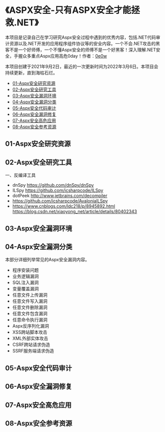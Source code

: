# 《ASPX安全-只有ASPX安全才能拯救.NET》

本项目是记录自己在学习研究Aspx安全过程中遇到的优秀内容，包括.NET代码审计资源以及.NET开发的应用程序组件协议等的安全内容。一个不会.NET攻击的黑客不是一个好师傅，一个不懂Aspx安全的师傅不是一个好黑客！深入理解.NET安全，手握众多重点Aspx应用高危0day！作者：[0e0w](https://github.com/0e0w)

本项目创建于2021年9月2日，最近的一次更新时间为2022年3月6日。本项目会持续更新，直到海枯石烂。

- [01-Aspx安全研究资源](https://github.com/Hackaspx/Hackaspx#01-aspx%E5%AE%89%E5%85%A8%E7%A0%94%E7%A9%B6%E8%B5%84%E6%BA%90)
- [02-Aspx安全研究工具](https://github.com/Hackaspx/Hackaspx#02-aspx%E5%AE%89%E5%85%A8%E7%A0%94%E7%A9%B6%E5%B7%A5%E5%85%B7)
- [03-Aspx安全漏洞环境](https://github.com/Hackaspx/Hackaspx#03-aspx%E5%AE%89%E5%85%A8%E6%BC%8F%E6%B4%9E%E7%8E%AF%E5%A2%83)
- [04-Aspx安全漏洞分类](https://github.com/Hackaspx/Hackaspx#04-aspx%E5%AE%89%E5%85%A8%E6%BC%8F%E6%B4%9E%E5%88%86%E7%B1%BB)
- [05-Aspx安全代码审计](https://github.com/Hackaspx/Hackaspx#05-aspx%E5%AE%89%E5%85%A8%E4%BB%A3%E7%A0%81%E5%AE%A1%E8%AE%A1)
- [06-Aspx安全漏洞修复](https://github.com/Hackaspx/Hackaspx#06-aspx%E5%AE%89%E5%85%A8%E6%BC%8F%E6%B4%9E%E4%BF%AE%E5%A4%8D)
- [07-Aspx安全高危应用](https://github.com/Hackaspx/Hackaspx#07-aspx%E5%AE%89%E5%85%A8%E9%AB%98%E5%8D%B1%E5%BA%94%E7%94%A8)
- [08-Aspx安全参考资源](https://github.com/Hackaspx/Hackaspx#08-aspx%E5%AE%89%E5%85%A8%E5%8F%82%E8%80%83%E8%B5%84%E6%BA%90)

## 01-Aspx安全研究资源

## 02-Aspx安全研究工具

一、反编译工具
- dnSpy https://github.com/dnSpy/dnSpy
- ILSpy https://github.com/icsharpcode/ILSpy
- dotPeek http://www.jetbrains.com/decompiler
- https://github.com/icsharpcode/AvaloniaILSpy
- https://www.cnblogs.com/ldc218/p/8945892.html
https://blog.csdn.net/xiaoyong_net/article/details/80402343

## 03-Aspx安全漏洞环境

## 04-Aspx安全漏洞分类

本部分详细列举常见的Aspx安全漏洞内容。

- 程序安装问题
- 业务逻辑漏洞
- SQL注入漏洞
- 变量覆盖漏洞
- 任意文件上传漏洞
- 任意文件写入漏洞
- 任意文件删除漏洞
- 任意文件包含漏洞
- 任意命令执行漏洞
- Aspx反序列化漏洞
- XSS跨站脚本攻击
- XML外部实体攻击
- CSRF跨站请求伪造
- SSRF服务端请求伪造

## 05-Aspx安全代码审计

## 06-Aspx安全漏洞修复

## 07-Aspx安全高危应用

## 08-Aspx安全参考资源